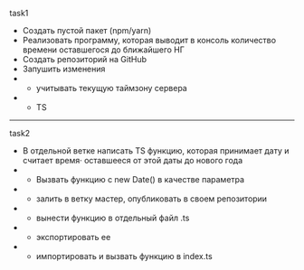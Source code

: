 task1

- Создать пустой пакет (npm/yarn)
- Реализовать программу, которая выводит в консоль количество времени оставшегося до ближайшего НГ
- Создать репозиторий на GitHub
- Запушить изменения
- - учитывать текущую таймзону сервера
- - TS

----

task2

- В отдельной ветке написать TS функцию, 
которая принимает дату и считает время·
оставшееся от этой даты до нового года
- - Вызвать функцию с new Date() в качестве параметра
- - залить в ветку мастер, опубликовать в своем репозитории
- - вынести функцию в отдельный файл .ts
- - экспортировать ее
- - импортировать и вызвать функцию в index.ts    

